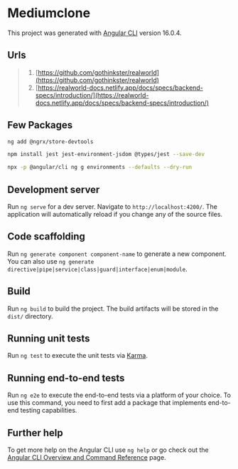 # Mediumclone

This project was generated with [Angular CLI](https://github.com/angular/angular-cli) version 16.0.4.

## Urls

> 1. [https://github.com/gothinkster/realworld](https://github.com/gothinkster/realworld)
> 1. [https://realworld-docs.netlify.app/docs/specs/backend-specs/introduction/](https://realworld-docs.netlify.app/docs/specs/backend-specs/introduction/)

## Few Packages

```bash
ng add @ngrx/store-devtools

npm install jest jest-environment-jsdom @types/jest --save-dev

npx -p @angular/cli ng g environments --defaults --dry-run
```

## Development server

Run `ng serve` for a dev server. Navigate to `http://localhost:4200/`. The application will automatically reload if you change any of the source files.

## Code scaffolding

Run `ng generate component component-name` to generate a new component. You can also use `ng generate directive|pipe|service|class|guard|interface|enum|module`.

## Build

Run `ng build` to build the project. The build artifacts will be stored in the `dist/` directory.

## Running unit tests

Run `ng test` to execute the unit tests via [Karma](https://karma-runner.github.io).

## Running end-to-end tests

Run `ng e2e` to execute the end-to-end tests via a platform of your choice. To use this command, you need to first add a package that implements end-to-end testing capabilities.

## Further help

To get more help on the Angular CLI use `ng help` or go check out the [Angular CLI Overview and Command Reference](https://angular.io/cli) page.
